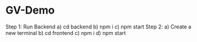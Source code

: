 # GV-Demo
Step 1: Run Backend
  a) cd backend
  b) npm i 
  c) npm start
Step 2:
  a) Create a new terminal
  b) cd frontend
  c) npm i 
  d) npm start
